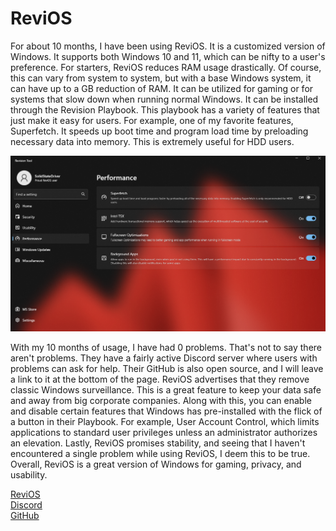 # ReviOS
For about 10 months, I have been using ReviOS. It is a customized version of Windows. It supports both Windows 10 and 11, which can be nifty to a user's preference. For starters, ReviOS reduces RAM usage drastically. Of course, this can vary from system to system, but with a base Windows system, it can have up to a GB reduction of RAM. It can be utilized for gaming or for systems that slow down when running normal Windows. It can be installed through the Revision Playbook. This playbook has a variety of features that just make it easy for users. For example, one of my favorite features, Superfetch. It speeds up boot time and program load time by preloading necessary data into memory. This is extremely useful for HDD users.

![Title](revios.PNG)

With my 10 months of usage, I have had 0 problems. That's not to say there aren't problems. They have a fairly active Discord server where users with problems can ask for help. Their GitHub is also open source, and I will leave a link to it at the bottom of the page. ReviOS advertises that they remove classic Windows surveillance. This is a great feature to keep your data safe and away from big corporate companies. Along with this, you can enable and disable certain features that Windows has pre-installed with the flick of a button in their Playbook. For example, User Account Control, which limits applications to standard user privileges unless an administrator authorizes an elevation. Lastly, ReviOS promises stability, and seeing that I haven't encountered a single problem while using ReviOS, I deem this to be true. Overall, ReviOS is a great version of Windows for gaming, privacy, and usability.

[ReviOS](https://revi.cc/)  
[Discord](https://discord.com/invite/962y4pU)  
[GitHub](https://github.com/meetrevision)
